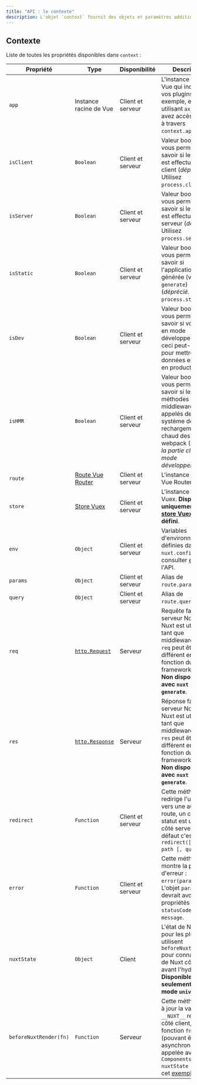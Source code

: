 ```yaml
---
title: "API : le contexte"
description: L'objet `context` fournit des objets et paramètres additionnels en provenance de Nuxt qui ne sont pas traditionnellement disponibles dans les composants Vue. Le `context` est disponible dans des aires de cycle de vie spécifique à Nuxt. On y retrouve, par exemple, `asyncData`, `plugins`, 'middlewares', 'modules', et 'store/nuxtServerInit`.
---
```


## Contexte

Liste de toutes les propriétés disponibles dans `context` :

| Propriété              | Type                                                                               | Disponibilité     | Description                                                                                                                                                                                                                                                                                                 |
|------------------------|------------------------------------------------------------------------------------|-------------------|-------------------------------------------------------------------------------------------------------------------------------------------------------------------------------------------------------------------------------------------------------------------------------------------------------------|
| `app`                  | Instance racine de Vue                                                             | Client et serveur | L'instance racine de Vue qui inclue tous vos plugins. Par exemple, en utilisant `axios`, vous avez accès à `$axios` à travers `context.app.$axios`.                                                                                                                                                         |
| `isClient`             | `Boolean`                                                                          | Client et serveur | Valeur booléenne vous permettant de savoir si le rendu est effectué côté client (_déprécié._ Utilisez `process.client`).                                                                                                                                                                                    |
| `isServer`             | `Boolean`                                                                          | Client et serveur | Valeur booléenne vous permettant de savoir si le rendu est effectué côté serveur (_déprécié._ Utilisez `process.server`).                                                                                                                                                                                   |
| `isStatic`             | `Boolean`                                                                          | Client et serveur | Valeur booléenne vous permettant de savoir si l'application est générée (via `nuxt generate`) (_déprécié._ Utilisez `process.static`).                                                                                                                                                                      |
| `isDev`                | `Boolean`                                                                          | Client et serveur | Valeur booléenne vous permettant de savoir si vous êtes en mode développement, ceci peut-être utile pour mettre des données en cache en production.                                                                                                                                                         |
| `isHMR`                | `Boolean`                                                                          | Client et serveur | Valeur booléenne vous permettant de savoir si les méthodes et middlewares sont appelés depuis le système de rechargement à chaud des modules webpack (*seule sur la partie cliente en mode développement*)                                                                                                  |
| `route`                | [Route Vue Router](https://router.vuejs.org/fr/api/route-object.html)              | Client et serveur | L'instance route Vue Router.                                                                                                                                                                                                                                                                                |
| `store`                | [Store Vuex](https://vuex.vuejs.org/fr/api.html#propriétés-dinstance-de-vuexstore) | Client et serveur | L'instance du store Vuex. **Disponible uniquement si le [store Vuex](/guide/vuex-store) est défini**.                                                                                                                                                                                                       |
| `env`                  | `Object`                                                                           | Client et serveur | Variables d'environnement définies dans `nuxt.config.js`, consulter [env](/api/configuration-env) dans l'API.                                                                                                                                                                                               |
| `params`               | `Object`                                                                           | Client et serveur | Alias de `route.params`.                                                                                                                                                                                                                                                                                    |
| `query`                | `Object`                                                                           | Client et serveur | Alias de `route.query`.                                                                                                                                                                                                                                                                                     |
| `req`                  | [`http.Request`](https://nodejs.org/api/http.html#http_class_http_incomingmessage) | Serveur           | Requête faite au serveur Node.js. Si Nuxt est utilisé en tant que middleware, l'objet `req` peut être différent en fonction du framework utilisé.<br>**Non disponible avec `nuxt generate`**.                                                                                                               |
| `res`                  | [`http.Response`](https://nodejs.org/api/http.html#http_class_http_serverresponse) | Serveur           | Réponse faite par le serveur Node.js. Si Nuxt est utilisé en tant que middleware, l'objet `res` peut être différent en fonction du framework utilisé.<br>**Non disponible avec `nuxt generate`**.                                                                                                           |
| `redirect`             | `Function`                                                                         | Client et serveur | Cette méthode redirige l'utilisateur vers une autre route, un code de statut est utilisé côté serveur, par défaut c'est le `302`. `redirect([status,] path [, query])`.                                                                                                                                     |
| `error`                | `Function`                                                                         | Client et serveur | Cette méthode montre la page d'erreur : `error(params)`. L'objet `params` devrait avoir les propriétés `statusCode` et `message`.                                                                                                                                                                           |
| `nuxtState`            | `Object`                                                                           | Client            | L'état de Nuxt, utile pour les plugins qui utilisent `beforeNuxtRender` pour connaitre l'état de Nuxt côté client avant l'hydratation. **Disponible seulement en mode `universal`**.                                                                                                                        |
| `beforeNuxtRender(fn)` | `Function`                                                                         | Serveur           | Cette méthode met à jour la variable `__NUXT__` rendue côté client, la fonction `fn` (pouvant être asynchrone) est appelée avec `{ Components, nuxtState }`, voir cet [exemple](https://github.com/nuxt/nuxt.js/blob/cf6b0df45f678c5ac35535d49710c606ab34787d/test/fixtures/basic/pages/special-state.vue). |
